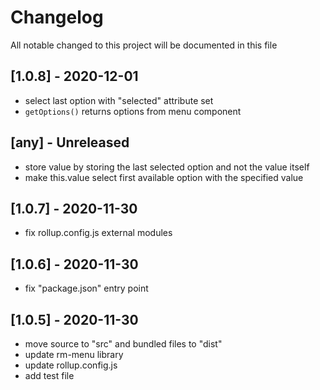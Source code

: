 # Changelog
All notable changed to this project will be documented in this file

## [1.0.8] - 2020-12-01
- select last option with "selected" attribute set
- `getOptions()` returns options from menu component

## [any] - Unreleased
- store value by storing the last selected option and not the value itself
- make this.value select first available option with the specified value

## [1.0.7] - 2020-11-30
- fix rollup.config.js external modules

## [1.0.6] - 2020-11-30
- fix "package.json" entry point

## [1.0.5] - 2020-11-30
- move source to "src" and bundled files to "dist"
- update rm-menu library
- update rollup.config.js
- add test file
